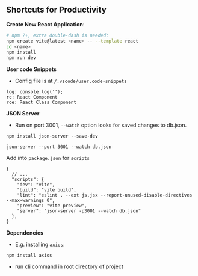 ## Shortcuts for Productivity

**Create New React Application**:

```bash
# npm 7+, extra double-dash is needed:
npm create vite@latest <name> -- --template react
cd <name>
npm install
npm run dev
```

**User code Snippets**
* Config file is at `/.vscode/user.code-snippets`
```
log: console.log('');
rc: React Component
rce: React Class Component  
```

**JSON Server**
* Run on port 3001, `--watch` option looks for saved changes to db.json.
```
npm install json-server --save-dev

json-server --port 3001 --watch db.json
```

Add into `package.json` for `scripts`
```
{
  // ... 
  "scripts": {
    "dev": "vite",
    "build": "vite build",
    "lint": "eslint . --ext js,jsx --report-unused-disable-directives --max-warnings 0",
    "preview": "vite preview",
    "server": "json-server -p3001 --watch db.json"
  },
}
```

**Dependencies**
* E.g. installing `axios`:
```
npm install axios
```
* run cli command in root directory of project